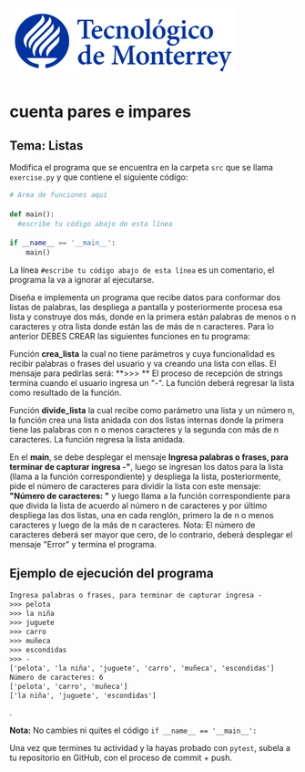 ![Tec de Monterrey](../../images/logotecmty.png)
# cuenta pares e impares
## Tema: Listas

Modifica el programa que se encuentra en la carpeta `src` que se llama `exercise.py` y que contiene el siguiente código:

```python
# Area de funciones aquí

def main():
  #escribe tu código abajo de esta línea

if __name__ == '__main__':
    main()
```

La línea `#escribe tu código abajo de esta línea` es un comentario, el programa la va a ignorar al ejecutarse.

Diseña e implementa un programa que recibe datos para conformar dos listas de palabras, las despliega a pantalla y posteriormente procesa esa lista y construye dos más, donde en la primera están palabras de menos o n caracteres y otra lista donde están las de más de n caracteres. Para lo anterior DEBES CREAR las siguientes funciones en tu programa:

Función **crea_lista** la cual no tiene parámetros y cuya funcionalidad es recibir palabras o frases del usuario y va creando una lista con ellas. El mensaje para pedirlas será: **>>> ** El proceso de recepción de strings termina cuando el usuario ingresa un "-". La función deberá regresar la lista como resultado de la función.

Función **divide_lista** la cual recibe como parámetro una lista y un número n, la función crea una lista anidada con dos listas internas donde la primera tiene las palabras con n o menos caracteres y la segunda con más de n caracteres. La función regresa la lista anidada.

En el **main**, se debe desplegar el mensaje **Ingresa palabras o frases, para terminar de capturar ingresa -"**, luego se ingresan los datos para la lista (llama a la función correspondiente) y despliega la lista, posteriormente, pide el número de caracteres para dividir la lista con este mensaje: **"Número de caracteres: "** y luego llama a la función correspondiente para que divida la lista de acuerdo al número n de caracteres y por último despliega las dos listas, una en cada renglón, primero la de n o menos caracteres y luego de la más de n caracteres. Nota: El número de caracteres deberá ser mayor que cero, de lo contrario, deberá desplegar el mensaje "Error" y termina el programa.

## Ejemplo de ejecución del programa
```
Ingresa palabras o frases, para terminar de capturar ingresa -
>>> pelota
>>> la niña
>>> juguete
>>> carro
>>> muñeca
>>> escondidas
>>> -
['pelota', 'la niña', 'juguete', 'carro', 'muñeca', 'escondidas']
Número de caracteres: 6
['pelota', 'carro', 'muñeca']       
['la niña', 'juguete', 'escondidas']
```
.


**Nota:** No cambies ni quites el código `if __name__ == '__main__':` 

Una vez que termines tu actividad y la hayas probado con `pytest`, subela a tu repositorio en GitHub, con el proceso de commit + push.
